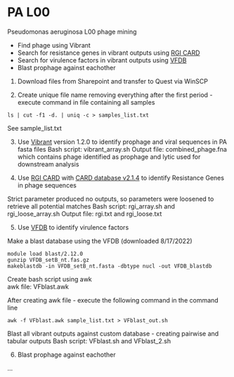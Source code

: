 # PA L00
Pseudomonas aeruginosa L00 phage mining

- Find phage using Vibrant
- Search for resistance genes in vibrant outputs using [RGI CARD](https://github.com/arpcard/rgi#load-card-reference-data)
- Search for virulence factors in vibrant outputs using [VFDB](http://www.mgc.ac.cn/VFs/main.htm)
- Blast prophage against eachother



1. Download files from Sharepoint and transfer to Quest via WinSCP

2. Create unique file name removing everything after the first period - execute command in file containing all samples
```
ls | cut -f1 -d. | uniq -c > samples_list.txt
```
See sample_list.txt

3. Use [Vibrant](https://github.com/AnantharamanLab/VIBRANT) version 1.2.0 to identify prophage and viral sequences in PA fasta files
   Bash script: vibrant_array.sh
   Output file: combined_phage.fna which contains phage identified as prophage and lytic used for downstream analysis 
    
4. Use [RGI CARD](https://github.com/arpcard/rgi#load-card-reference-data) with [CARD database v2.1.4](https://card.mcmaster.ca/download)
    to identify Resistance Genes in phage sequences
  
  Strict parameter produced no outputs, so parameters were loosened to retrieve all potential matches
  Bash script: rgi_array.sh and rgi_loose_array.sh
  Output file: rgi.txt and rgi_loose.txt

5. Use [VFDB](http://www.mgc.ac.cn/VFs/main.htm) to identify virulence factors

Make a blast database using the VFDB (downloaded 8/17/2022)
```
module load blast/2.12.0
gunzip VFDB_setB_nt.fas.gz
makeblastdb -in VFDB_setB_nt.fasta -dbtype nucl -out VFDB_blastdb
```

Create bash script using awk   
awk file: VFblast.awk

After creating awk file - execute the following command in the command line
```
awk -f VFblast.awk sample_list.txt > VFblast_out.sh
```
Blast all vibrant outputs against custom database - creating pairwise and tabular outputs
Bash script: VFblast.sh and VFblast_2.sh

6. Blast prophage against eachother

...
